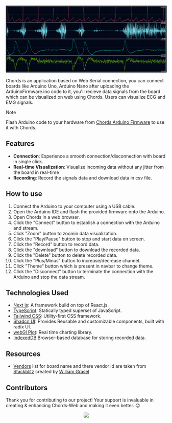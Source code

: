 ![Chords Default](public/assets/dark/HeroSignalsClean.png)


Chords is an application based on Web Serial connection, you can connect boards like Arduino Uno, Arduino Nano after uploading the ArduinoFirmware.ino code to it, you'll recieve data signals from the board which can be visualized on web using Chords. Users can visualize ECG and EMG signals.

> [!NOTE]
> Flash Arduino code to your hardware from [Chords Arduino Firmware](https://github.com/upsidedownlabs/Chords-Arduino-Firmware) to use it with Chords.

## Features

- **Connection**: Experience a smooth connection/disconnection with board in single click.
- **Real-time Visualization**: Visualize incoming data without any jitter from the board in real-time
- **Recording**: Record the signals data and download data in csv file.

## How to use

1.  Connect the Arduino to your computer using a USB cable.
2.  Open the Arduino IDE and flash the provided firmware onto the Arduino.
3.  Open Chords in a web browser.
4.  Click the "Connect" button to establish a connection with the Arduino and stream.
5.  Click "Zoom" button to zoomin data visualization.
6.  Click the "Play/Pause" button to stop and start data on screen.
7.  Click the "Record" button to record data.
8.  Click the "download" button to download the recorded data.
9.  Click the "Delete" button to delete recorded data.
10. Click the "Plus/Minus" button to increase/decrease channel.
11. Click "Theme" button which is present in navbar to change theme.
12. Click the "Disconnect" button to terminate the connection with the Arduino and stop the data stream.

## Technologies Used

- [Next js](https://nextjs.org/): A framework build on top of React.js.
- [TypeScript](https://www.typescriptlang.org/): Statically typed superset of JavaScript.
- [Tailwind CSS](https://tailwindcss.com/): Utility-first CSS framework.
- [Shadcn UI](https://tailwindcss.com/): Provides Reusable and customizable components, built with radix UI.
- [webGl Plot](https://webgl-plot.vercel.app/): Real time charting library.
- [IndexedDB](https://developer.mozilla.org/en-US/docs/Web/API/IndexedDB_API) Browser-based database for storing recorded data.

## Resources

- [Vendors](src/components/vendors.ts) list for board name and there vendor id are taken from [Stackblitz](https://stackblitz.com/edit/typescript-web-serial?file=vendors.ts) created by [William Grasel](https://github.com/willgm)

## Contributors

Thank you for contributing to our project! Your support is invaluable in creating & enhancing Chords-Web and making it even better. 😊

<center>
<a href="https://github.com/upsidedownlabs/Chords-Web/graphs/contributors">
  <img src="https://contrib.rocks/image?repo=upsidedownlabs/Chords-Web" />
</a>
</center>
